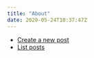 ```yaml
---
title: "About"
date: 2020-05-24T10:37:47Z
---
```


* [Create a new post](https://github.com/lollek/iix.se-hugo/new/master/content/posts)
* [List posts](https://github.com/lollek/iix.se-hugo/tree/master/content/posts)
